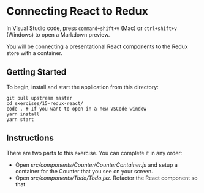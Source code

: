 # Connecting React to Redux

In Visual Studio code, press `command+shift+v` (Mac) or `ctrl+shift+v` (Windows) to open a Markdown preview.

You will be connecting a presentational React components to the Redux store with a container.

## Getting Started

To begin, install and start the application from this directory:

```shell
git pull upstream master
cd exercises/15-redux-react/
code . # If you want to open in a new VSCode window
yarn install
yarn start
```

## Instructions

There are two parts to this exercise. You can complete it in any order:

- Open _src/components/Counter/CounterContainer.js_ and setup a container for the Counter that you see on your screen.
- Open _src/components/Todo/Todo.jsx_. Refactor the React component so that
